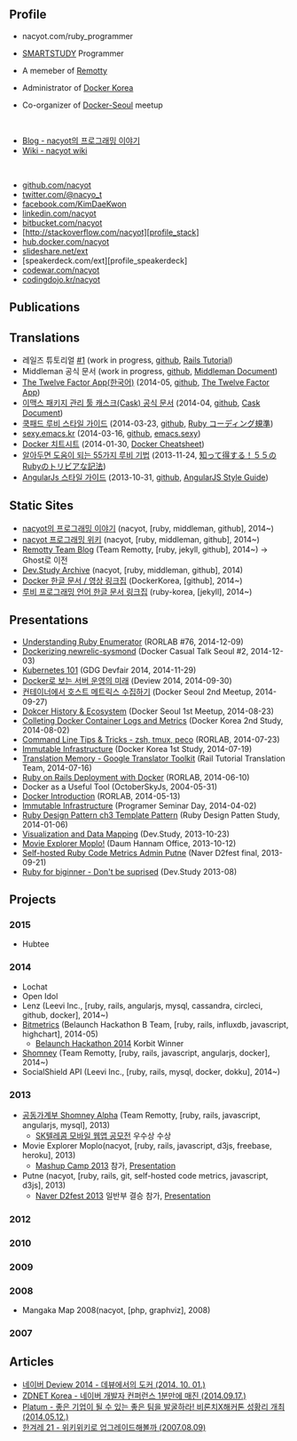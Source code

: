 ## <i class='fa-user fa icon'></i>Profile

* nacyot.com/ruby_programmer

* [SMARTSTUDY][smartstudy] Programmer
* A memeber of [Remotty][remotty]
* Administrator of [Docker Korea][docker_korea]
* Co-organizer of [Docker-Seoul][docker_seoul] meetup

[smartstudy]: http://www.smartstudy.com/
[leevi]: http://leevi.co.kr
[docker_seoul]: http://www.meetup.com/Docker-Seoul/
[docker_korea]: http://forum.docker.co.kr/
[remotty]: http://blog.remotty.com/about/

<br/>

* [Blog - nacyot의 프로그래밍 이야기][profile_blog]
* [Wiki - nacyot wiki][profile_wiki]

<br/>

* [<i class='fa-github fa icon'></i>github.com/nacyot][profile_github]
* [<i class='fa-twitter fa icon'></i>twitter.com/@nacyo_t][profile_twitter]
* [<i class='fa-facebook-square fa icon'></i>facebook.com/KimDaeKwon][profile_facebook]
* [<i class='fa-linkedin fa icon'></i>linkedin.com/nacyot][profile_linkedin]
* [<i class='fa-bitbucket fa icon'></i>bitbucket.com/nacyot][profile_bitbucket]
* [<i class='fa-stack-exchange fa icon'></i>http://stackoverflow.com/nacyot][profile_stack]
* [<i class='fa-external-link-square fa icon'></i>hub.docker.com/nacyot][profile_docker]
* [<i class='fa-external-link-square fa icon'></i>slideshare.net/ext][profile_slideshare]
* [<i class='fa-external-link-square fa icon'></i>speakerdeck.com/ext][profile_speakerdeck]
* [<i class='fa-external-link-square fa icon'></i>codewar.com/nacyot][profile_codewar]
* [<i class='fa-external-link-square fa icon'></i>codingdojo.kr/nacyot][profile_dojo]

[profile_linkedin]: https://www.linkedin.com/in/nacyot
[profile_docker]: https://hub.docker.com/u/nacyot/
[profile_blog]: http://blog.nacyot.com
[profile_wiki]: http://wiki.nacyot.com
[profile_github]: http://github.com/nacyot
[profile_twitter]: http://twitter.com/nacyo_t
[profile_facebook]: https://www.facebook.com/KimDaeKwon
[profile_slideshare]: http://www.slideshare.net/ext
[profile_deck]: https://speakerdeck.com/nacyot
[profile_stack]: http://stackoverflow.com/users/2689714/nacyot
[profile_bitbucket]: https://bitbucket.org/nacyot
[profile_dojo]: http://codingdojo.kr/profile/answer/1624
[profile_codewars]: http://www.codewars.com/users/nacyot
[profile_algospot]: http://algospot.com/user/profile/7208
[profile_euler]: https://projecteuler.net/progress=nacyot
[profile_ask]: http://ask.fm/nacyot
[profile_codewar]: http://www.codewars.com/users/nacyot

<a name="publications"></a>
## Publications

<a name="translations"></a>
## Translations

* 레일즈 튜토리얼 [#1][t_rails_tutorial_ch1] (work in progress, [github][t_rails_tutorial_g], [Rails Tutorial][t_rails_tutorial_o])
* Middleman 공식 문서 (work in progress, [github][t_middleman_g], [Middleman Document][t_middleman_o])
* [The Twelve Factor App(한국어)][t_twelve] (2014-05, [github][t_twelve_g], [The Twelve Factor App][t_twelve_o])
* [이맥스 패키지 관리 툴 캐스크(Cask) 공식 문서][t_cask] (2014-04, [github][t_cask_g], [Cask Document][t_cask_o])
* [쿡패드 루비 스타일 가이드][t_cookpad_ruby] (2014-03-23, [github][t_cookpad_ruby_g], [Ruby コーディング規準][t_cookpad_ruby_o])
* [sexy.emacs.kr][t_emacs_sexy] (2014-03-16, [github][t_emacs_sexy_g], [emacs.sexy][t_emacs_sexy_o])
* [Docker 치트시트][t_docker_cheat] (2014-01-30, [Docker Cheatsheet][t_docker_cheat_o])
* [알아두면 도움이 되는 55가지 루비 기법][t_ruby_trivia] (2013-11-24, [知って得する！５５のRubyのトリビアな記法][t_ruby_trivia_o])
* [AngularJs 스타일 가이드][t_angular_style] (2013-10-31, [github][t_angular_style_g], [AngularJS Style Guide][t_angular_style_o])

[t_twelve]: http://the-twelve-factor-app.herokuapp.com/
[t_twelve_g]: https://github.com/nacyot/12factor
[t_twelve_o]: http://12factor.net/

[t_rails_tutorial_ch1]: http://nacyot.github.io/Rails-Tutorial-KR/chapters/beginning.html
[t_rails_tutorial_g]: http://
[t_rails_tutorial_o]: http://www.railstutorial.org/

[t_cask]: http://cask.emacs.kr
[t_cask_g]: https://github.com/nacyot/cask.emacs.kr
[t_cask_o]: http://cask.github.io

[t_emacs_sexy]: http://sexy.emacs.kr
[t_emacs_sexy_g]: https://github.com/nacyot/sexy.emacs.kr
[t_emacs_sexy_o]: http://emacs.sexy

[t_docker_cheat]: https://gist.github.com/nacyot/8366310
[t_docker_cheat_o]: https://gist.github.com/wsargent/7049221

[t_ruby_trivia]: https://gist.github.com/nacyot/7624036
[t_ruby_trivia_o]: http://melborne.github.io/2013/03/04/ruby-trivias-you-should-know-4/

[t_cookpad_ruby]: http://blog.nacyot.com/articles/2014-03-23-cookpad-ruby-styleguide/
[t_cookpad_ruby_g]: https://github.com/nacyot/omegat-cookpad-styleguide
[t_cookpad_ruby_o]: https://github.com/cookpad/styleguide

[t_angular_style]: http://blog.nacyot.com/articles/2013-10-30-angularjs-style-guide/
[t_angular_style_g]: https://github.com/nacyot/angularjs-style-guide
[t_angular_style_o]: https://github.com/mgechev/angularjs-style-guide

[t_middleman]: http://
[t_middleman_g]: http://
[t_middleman_o]: http://

<a name="sites"></a>
## Static Sites

* [nacyot의 프로그래밍 이야기][profile_blog] (nacyot, [ruby, middleman, github], 2014~)
* [nacyot 프로그래밍 위키][profile_wiki] (nacyot, [ruby, middleman, github], 2014~)
* [Remotty Team Blog][site_remotty] (Team Remotty, [ruby, jekyll, github], 2014~) -> Ghost로 이전
* [Dev.Study Archive][site_dev_study] (nacyot, [ruby, middleman, github], 2014)
* [Docker 한글 문서 / 영상 링크집][site_docker_korean] (DockerKorea, [github], 2014~)
* [루비 프로그래밍 언어 한글 문서 링크집][site_ruby_korean] (ruby-korea, [jekyll], 2014~)

[site_docker_korean]: https://github.com/DockerKorea/documents.docker.co.kr
[site_dev_study]: http://dev-study.github.io/
[site_remotty]: http://blog.remotty.com/
[site_ruby_korean]: http://ruby-korea.github.io/

<a name="presentations"></a>
## Presentations

* [Understanding Ruby Enumerator][presentation_enumerator] (RORLAB #76, 2014-12-09)
* [Dockerizing newrelic-sysmond][presentation_newrelic] (Docker Casual Talk Seoul #2, 2014-12-03)
* [Kubernetes 101][presentation_kubernetes] (GDG Devfair 2014, 2014-11-29)
* [Docker로 보는 서버 운영의 미래][presentation_deview] (Deview 2014, 2014-09-30)
* [컨테이너에서 호스트 메트릭스 수집하기][presentation_meetup_2] (Docker Seoul 2nd Meetup, 2014-09-27)
* [Dokcer History & Ecosystem][presentation_meetup_1] (Docker Seoul 1st Meetup, 2014-08-23)
* [Colleting Docker Container Logs and Metrics][presentation_docker_metrics] (Docker Korea 2nd Study, 2014-08-02)
* [Command Line Tips & Tricks - zsh, tmux, peco][presentation_cli] (RORLAB, 2014-07-23)
* [Immutable Infrastructure][presentation_ii] (Docker Korea 1st Study, 2014-07-19)
* [Translation Memory - Google Translator Toolkit][presentation_gtt] (Rail Tutorial Translation Team, 2014-07-16)
* [Ruby on Rails Deployment with Docker][presentation_docker_2] (RORLAB, 2014-06-10)
* Docker as a Useful Tool (OctoberSkyJs, 2004-05-31)
* [Docker Introduction][presentation_docker] (RORLAB, 2014-05-13)
* [Immutable Infrastructure][presentation_ii] (Programer Seminar Day, 2014-04-02)
* [Ruby Design Pattern ch3 Template Pattern][presentation_dp3] (Ruby Design Patten Study, 2014-01-06)
* [Visualization and Data Mapping][presentation_vam] (Dev.Study, 2013-10-23)
* [Movie Explorer Moplo!][presentation_moplo] (Daum Hannam Office, 2013-10-12)
* [Self-hosted Ruby Code Metrics Admin Putne][presentation_putne] (Naver D2fest final, 2013-09-21)
* [Ruby for biginner - Don't be suprised][presentation_ruby] (Dev.Study 2013-08)

[presentation_enumerator]: http://www.slideshare.net/ext/ruby-enumerator
[presentation_newrelic]: http://www.slideshare.net/ext/docker-casual-talk-2-dockerizing-newrelicsysmond
[presentation_kubernetes]: http://www.slideshare.net/ext/devfair-kubernetes-101
[presentation_deview]: https://www.slideshare.net/deview/1a6docker
[presentation_meetup_2]: http://blog.nacyot.com/presentations/docker_first_meetup/
[presentation_meetup_1]: http://blog.nacyot.com/presentations/docker_first_meetup/
[presentation_docker_metrics]: http://www.slideshare.net/ext/docker-37592250
[presentation_cli]: http://www.slideshare.net/ext/2014-command-linetools
[presentation_gtt]: http://www.slideshare.net/ext/translation-memory-37027025
[presentation_docker_2]: https://www.facebook.com/naverd2/posts/505653179563380
[presentation_docker]: http://blog.nacyot.com/presentations/docker_introduction/
[presentation_ii]: http://www.slideshare.net/ext/immutable-infrastructure123123123
[presentation_dp3]: http://www.slideshare.net/ext/design-pattern-chapter3templatepattern
[presentation_vam]: http://www.slideshare.net/ext/visualization-and-data-mapping
[presentation_moplo]: http://www.slideshare.net/ext/movie-explorer-moplo-introduction
[presentation_putne]: http://www.slideshare.net/ext/putne
[presentation_ruby]: http://www.slideshare.net/ext/ruby-27081169

<a name="projects"></a>
## Projects

### 2015

* Hubtee

### 2014

* Lochat
* Open Idol
* Lenz (Leevi Inc., [ruby, rails, angularjs, mysql, cassandra, circleci, github, docker], 2014~)
* [Bitmetrics][site_bitmetrics] (Belaunch Hackathon B Team, [ruby, rails, influxdb, javascript, highchart], 2014-05)
  * [Belaunch Hackathon 2014][compitition_belaunch_2014] Korbit Winner
* [Shomney][site_shomney] (Team Remotty, [ruby, rails, javascript, angularjs, docker], 2014~)
* SocialShield API (Leevi Inc., [ruby, rails, mysql, docker, dokku], 2014~)

[site_bitmetrics]: http://bitmetrics.kr/
[site_shomney]: http://shomney.com/
[compitition_belaunch_2014]: http://onoffmix.com/event/23689

### 2013

* [공동가계부 Shomney Alpha][site_shomney_alpha] (Team Remotty, [ruby, rails, javascript, angularjs, mysql], 2013)
  * [SK텔레콤 모바일 웹앱 공모전][competition_skt_2013] 우수상 수상
* Movie Explorer Moplo(nacyot, [ruby, rails, javascript, d3js, freebase, heroku], 2013)
  * [Mashup Camp 2013][competition_mashup_2013] 참가, [Presentation][presentation_moplo]
* Putne (nacyot, [ruby, rails, git, self-hosted code metrics, javascript, d3js], 2013)
  * [Naver D2fest 2013][competition_d2fest_2013] 일반부 결승 참가, [Presentation][presentation_putne]

[site_shomney_alpha]: http://budgetbook.herokuapp.com/
[competition_mashup_2013]: http://mashupkorea.org/2013/
[competition_d2fest_2013]: http://d2fest.kr/2013/
[competition_skt_2013]: http://cornerstone.sktelecom.com/event/

### 2012

### 2010

### 2009

### 2008

* Mangaka Map 2008(nacyot, [php, graphviz], 2008)

### 2007

## Articles

* [네이버 Deview 2014 - 데뷰에서의 도커 (2014. 10. 01.)][imaso]
* [ZDNET Korea - 네이버 개발자 컨퍼런스 1분만에 매진 (2014.09.17.)][zdnet]
* [Platum - 좋은 기업이 될 수 있는 좋은 팀을 발굴하라! 비론치X해커톤 성황리 개최 (2014.05.12.)][platum]
* [한겨레 21 - 위키위키로 업그레이드해볼까 (2007.08.09)][han]

[imaso]: http://news.imaso.co.kr/123331
[zdnet]: http://www.zdnet.co.kr/news/news_view.asp?artice_id=20140917110538
[platum]: http://platum.kr/archives/20733
[han]: http://legacy.h21.hani.co.kr/section-021003000/2007/08/021003000200708090672056.html
